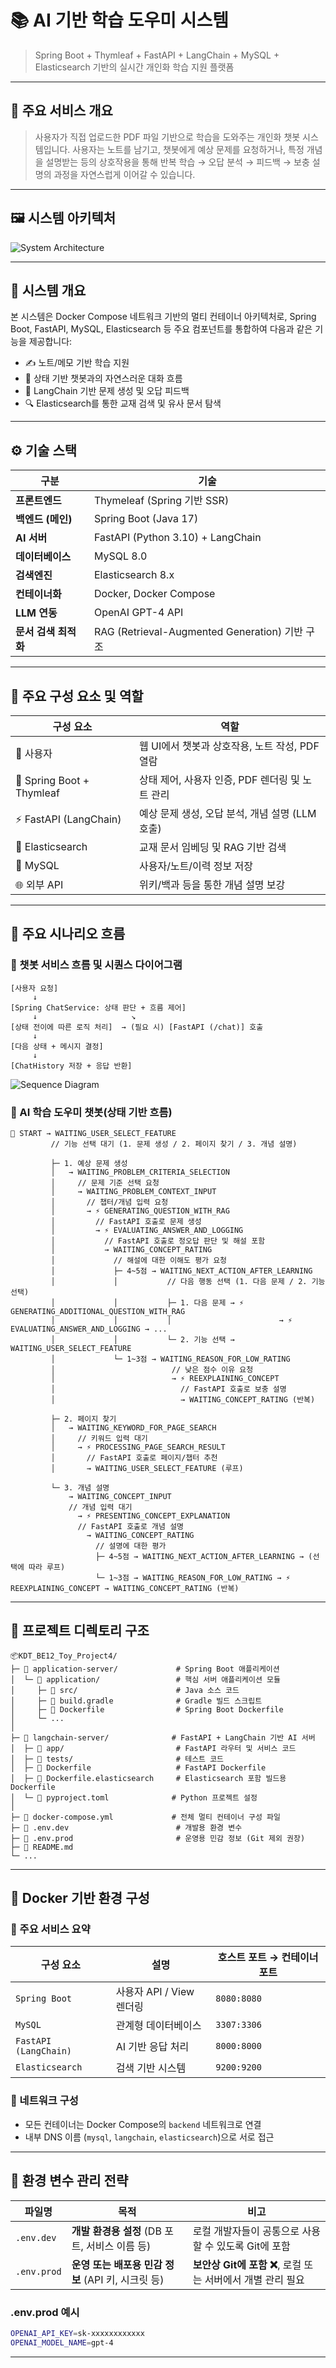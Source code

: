 # 📚 AI 기반 학습 도우미 시스템

> Spring Boot + Thymleaf + FastAPI + LangChain + MySQL + Elasticsearch 기반의 실시간 개인화 학습 지원 플랫폼

---

## 🧠 주요 서비스 개요

> 사용자가 직접 업로드한 PDF 파일 기반으로 학습을 도와주는 개인화 챗봇 시스템입니다. 사용자는 노트를 남기고, 챗봇에게 예상 문제를 요청하거나, 특정 개념을 설명받는 등의 상호작용을 통해 반복 학습 → 오답 분석 → 피드백 → 보충 설명의 과정을 자연스럽게 이어갈 수 있습니다.

---

## 🖼️ 시스템 아키텍처

![System Architecture](assets/시스템_아키텍처.jpg)

---

## 🧱 시스템 개요

본 시스템은 Docker Compose 네트워크 기반의 멀티 컨테이너 아키텍처로, Spring Boot, FastAPI, MySQL, Elasticsearch 등 주요 컴포넌트를 통합하여 다음과 같은 기능을 제공합니다:

- ✍️ 노트/메모 기반 학습 지원
- 💬 상태 기반 챗봇과의 자연스러운 대화 흐름
- 🧠 LangChain 기반 문제 생성 및 오답 피드백
- 🔍 Elasticsearch를 통한 교재 검색 및 유사 문서 탐색

---

## ⚙️ 기술 스택

| 구분 | 기술 |
|------|------|
| **프론트엔드** | Thymeleaf (Spring 기반 SSR) |
| **백엔드 (메인)** | Spring Boot (Java 17) |
| **AI 서버** | FastAPI (Python 3.10) + LangChain |
| **데이터베이스** | MySQL 8.0 |
| **검색엔진** | Elasticsearch 8.x |
| **컨테이너화** | Docker, Docker Compose |
| **LLM 연동** | OpenAI GPT-4 API |
| **문서 검색 최적화** | RAG (Retrieval-Augmented Generation) 기반 구조 |

---

## 📌 주요 구성 요소 및 역할

| 구성 요소                     | 역할                              |
|---------------------------| ------------------------------- |
| 👥 사용자                    | 웹 UI에서 챗봇과 상호작용, 노트 작성, PDF 열람  |
| 🌱 Spring Boot + Thymleaf | 상태 제어, 사용자 인증, PDF 렌더링 및 노트 관리  |
| ⚡ FastAPI (LangChain)     | 예상 문제 생성, 오답 분석, 개념 설명 (LLM 호출) |
| 🔎 Elasticsearch          | 교재 문서 임베딩 및 RAG 기반 검색           |
| 🐬 MySQL                  | 사용자/노트/이력 정보 저장                 |
| 🌐 외부 API                 | 위키/백과 등을 통한 개념 설명 보강            |


---

## 🔁 주요 시나리오 흐름

### 🤖 챗봇 서비스 흐름 및 시퀀스 다이어그램

```plaintext
[사용자 요청]
     ↓
[Spring ChatService: 상태 판단 + 흐름 제어]
     ↓                     ↘️
[상태 전이에 따른 로직 처리]  → (필요 시) [FastAPI (/chat)] 호출
     ↓
[다음 상태 + 메시지 결정]
     ↓
[ChatHistory 저장 + 응답 반환]
```

![Sequence Diagram](assets/서비스_흐름_시퀀스_다이어그램.png)

### 🤖 AI 학습 도우미 챗봇(상태 기반 흐름)

```plaintext
📍 START → WAITING_USER_SELECT_FEATURE
         // 기능 선택 대기 (1. 문제 생성 / 2. 페이지 찾기 / 3. 개념 설명)

         ├─ 1. 예상 문제 생성
         │   → WAITING_PROBLEM_CRITERIA_SELECTION
         │     // 문제 기준 선택 요청
         │     → WAITING_PROBLEM_CONTEXT_INPUT
         │       // 챕터/개념 입력 요청
         │       → ⚡ GENERATING_QUESTION_WITH_RAG
         │         // FastAPI 호출로 문제 생성
         │         → ⚡ EVALUATING_ANSWER_AND_LOGGING
         │           // FastAPI 호출로 정오답 판단 및 해설 포함
         │           → WAITING_CONCEPT_RATING
         │             // 해설에 대한 이해도 평가 요청
         │             ├─ 4~5점 → WAITING_NEXT_ACTION_AFTER_LEARNING
         │             │           // 다음 행동 선택 (1. 다음 문제 / 2. 기능 선택)
         │             │           ├─ 1. 다음 문제 → ⚡ GENERATING_ADDITIONAL_QUESTION_WITH_RAG
         │             │           │                        → ⚡ EVALUATING_ANSWER_AND_LOGGING → ...
         │             │           └─ 2. 기능 선택 → WAITING_USER_SELECT_FEATURE
         │             └─ 1~3점 → WAITING_REASON_FOR_LOW_RATING
         │                          // 낮은 점수 이유 요청
         │                          → ⚡ REEXPLAINING_CONCEPT
         │                            // FastAPI 호출로 보충 설명
         │                            → WAITING_CONCEPT_RATING (반복)

         ├─ 2. 페이지 찾기
         │   → WAITING_KEYWORD_FOR_PAGE_SEARCH
         │     // 키워드 입력 대기
         │     → ⚡ PROCESSING_PAGE_SEARCH_RESULT
         │       // FastAPI 호출로 페이지/챕터 추천
         │       → WAITING_USER_SELECT_FEATURE (루프)

         └─ 3. 개념 설명
             → WAITING_CONCEPT_INPUT
             // 개념 입력 대기
               → ⚡ PRESENTING_CONCEPT_EXPLANATION
               // FastAPI 호출로 개념 설명
                 → WAITING_CONCEPT_RATING
                   // 설명에 대한 평가
                   ├─ 4~5점 → WAITING_NEXT_ACTION_AFTER_LEARNING → (선택에 따라 루프)
                   └─ 1~3점 → WAITING_REASON_FOR_LOW_RATING → ⚡ REEXPLAINING_CONCEPT → WAITING_CONCEPT_RATING (반복)
```


---

## 📂 프로젝트 디렉토리 구조

```plaintext
📦KDT_BE12_Toy_Project4/
├─ 📁 application-server/             # Spring Boot 애플리케이션
│  └─ 📁 application/                 # 핵심 서버 애플리케이션 모듈
│     ├─ 📁 src/                      # Java 소스 코드
│     ├─ 📜 build.gradle              # Gradle 빌드 스크립트
│     ├─ 📜 Dockerfile                # Spring Boot Dockerfile
│     └─ ...
│
├─ 📁 langchain-server/              # FastAPI + LangChain 기반 AI 서버
│  ├─ 📁 app/                         # FastAPI 라우터 및 서비스 코드
│  ├─ 📁 tests/                       # 테스트 코드
│  ├─ 📜 Dockerfile                   # FastAPI Dockerfile
│  ├─ 📜 Dockerfile.elasticsearch     # Elasticsearch 포함 빌드용 Dockerfile
│  └─ 📜 pyproject.toml              # Python 프로젝트 설정
│
├─ 📜 docker-compose.yml             # 전체 멀티 컨테이너 구성 파일
├─ 📜 .env.dev                        # 개발용 환경 변수
├─ 📜 .env.prod                       # 운영용 민감 정보 (Git 제외 권장)
├─ 📜 README.md
└─ ...
```

---

## 🐳 Docker 기반 환경 구성

### 📂 주요 서비스 요약

| 구성 요소                 | 설명                 | 호스트 포트 → 컨테이너 포트 |
| --------------------- | ------------------ | ---------------- |
| `Spring Boot`         | 사용자 API / View 렌더링 | `8080:8080`      |
| `MySQL`               | 관계형 데이터베이스         | `3307:3306`      |
| `FastAPI (LangChain)` | AI 기반 응답 처리        | `8000:8000`      |
| `Elasticsearch`       | 검색 기반 시스템          | `9200:9200`      |


### 🧭 네트워크 구성

- 모든 컨테이너는 Docker Compose의 `backend` 네트워크로 연결
- 내부 DNS 이름 (`mysql`, `langchain`, `elasticsearch`)으로 서로 접근

---

## 🔐 환경 변수 관리 전략

| 파일명         | 목적                                 | 비고                                     |
| ----------- | ---------------------------------- | -------------------------------------- |
| `.env.dev`  | **개발 환경용 설정** (DB 포트, 서비스 이름 등)    | 로컬 개발자들이 공통으로 사용할 수 있도록 Git에 포함        |
| `.env.prod` | **운영 또는 배포용 민감 정보** (API 키, 시크릿 등) | **보안상 Git에 포함 ❌**, 로컬 또는 서버에서 개별 관리 필요 |


### .env.prod 예시
```bash
OPENAI_API_KEY=sk-xxxxxxxxxxxx
OPENAI_MODEL_NAME=gpt-4
```

---



